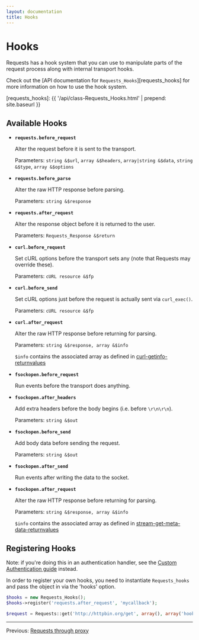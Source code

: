 ```yaml
---
layout: documentation
title: Hooks
---
```

Hooks
=====
Requests has a hook system that you can use to manipulate parts of the request
process along with internal transport hooks.

Check out the [API documentation for `Requests_Hooks`][requests_hooks] for more
information on how to use the hook system.

[requests_hooks]: {{ '/api/class-Requests_Hooks.html' | prepend: site.baseurl }}

Available Hooks
---------------

* **`requests.before_request`**

    Alter the request before it is sent to the transport.

    Parameters: `string &$url`, `array &$headers`, `array|string &$data`,
    `string &$type`, `array &$options`

* **`requests.before_parse`**

    Alter the raw HTTP response before parsing.

    Parameters: `string &$response`

* **`requests.after_request`**

    Alter the response object before it is returned to the user.

    Parameters: `Requests_Response &$return`

* **`curl.before_request`**

    Set cURL options before the transport sets any (note that Requests may
    override these).

    Parameters: `cURL resource &$fp`

* **`curl.before_send`**

    Set cURL options just before the request is actually sent via `curl_exec()`.

    Parameters: `cURL resource &$fp`

* **`curl.after_request`**

    Alter the raw HTTP response before returning for parsing.

    Parameters: `string &$response, array &$info`

    `$info` contains the associated array as defined in [curl-getinfo-returnvalues](http://php.net/manual/en/function.curl-getinfo.php#refsect1-function.curl-getinfo-returnvalues)

* **`fsockopen.before_request`**

    Run events before the transport does anything.

* **`fsockopen.after_headers`**

    Add extra headers before the body begins (i.e. before `\r\n\r\n`).

    Parameters: `string &$out`

* **`fsockopen.before_send`**

    Add body data before sending the request.

    Parameters: `string &$out`

* **`fsockopen.after_send`**

   Run events after writing the data to the socket.

* **`fsockopen.after_request`**

    Alter the raw HTTP response before returning for parsing.

    Parameters: `string &$response, array &$info`

    `$info` contains the associated array as defined in [stream-get-meta-data-returnvalues](http://php.net/manual/en/function.stream-get-meta-data.php#refsect1-function.stream-get-meta-data-returnvalues)


Registering Hooks
-----------------
Note: if you're doing this in an authentication handler, see the [Custom
Authentication guide][authentication-custom] instead.

[authentication-custom]: authentication-custom.html

In order to register your own hooks, you need to instantiate `Requests_hooks`
and pass the object in via the 'hooks' option.

```php
$hooks = new Requests_Hooks();
$hooks->register('requests.after_request', 'mycallback');

$request = Requests::get('http://httpbin.org/get', array(), array('hooks' => $hooks));
```

***

Previous: [Requests through proxy](proxy.html)

